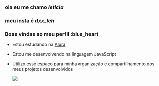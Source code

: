 ### ola eu me chamo **_leticia_**
### meu insta é _dxx_leh_
### Boas vindas ao meu perfil :blue_heart


- Estou estudando na [Alura](https://www.alura.com.br)
- Estou me desenvolvendo na linguagem JavaScript
- Utilizo esse espaço para minha organização e compartilhamento dos meus projetos desenvolvidos


   ![](https://media.tenor.com/vLih9-ji-twAAAAC/spongebob-spongebob-squarepants.gif)
  
